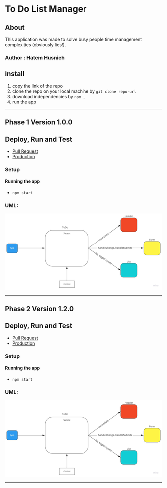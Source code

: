 # To Do List Manager

## About

This application was made to solve busy people time management complexities (obviously lies!).

### Author : Hatem Husnieh

## install

1. copy the link of the repo
1. clone the repo on your local machine by `git clone repo-url`
1. download independencies by `npm i`
1. run the app

---

## Phase 1 Version 1.0.0

## Deploy, Run and Test

- [Pull Request](https://github.com/Hatemhusnieh/todo-app/pull/4)
- [Production](https://to-do-hatem.netlify.app/)

### Setup

#### Running the app

- `npm start`

### UML:

![uml](./res/Context-API.jpg)

---

## Phase 2 Version 1.2.0

## Deploy, Run and Test

- [Pull Request](https://github.com/Hatemhusnieh/todo-app/pull/5)
- [Production](https://to-do-hatem.netlify.app/)

### Setup

#### Running the app

- `npm start`

### UML:

![uml](./res/Context-API.jpg)

---
